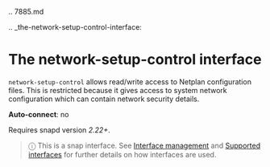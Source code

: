 .. 7885.md

.. _the-network-setup-control-interface:

# The network-setup-control interface

`network-setup-control` allows read/write access to Netplan configuration files. This is restricted because it gives access to system network configuration which can contain network security details.

**Auto-connect**: no

Requires snapd version _2.22+_.

> ⓘ  This is a snap interface. See [Interface management](interface-management.md) and [Supported interfaces](supported-interfaces.md) for further details on how interfaces are used.